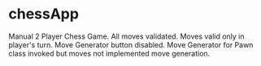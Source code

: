 # chessApp

Manual 2 Player Chess Game.
All moves validated.
Moves valid only in player's turn.
Move Generator button disabled.
Move Generator for Pawn class invoked but moves not implemented move generation.
